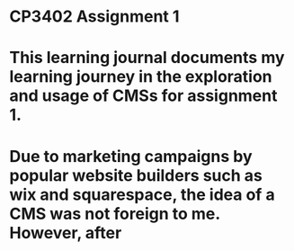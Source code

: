 # CP3402 Assignment 1
# This learning journal documents my learning journey in the exploration and usage of CMSs for assignment 1.
# Due to marketing campaigns by popular website builders such as wix and squarespace, the idea of a CMS was not foreign to me. However, after 
